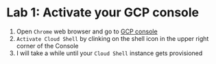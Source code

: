 # Lab 1: Activate your GCP console
1. Open `Chrome` web browser and go to [GCP console](https://console.cloud.google.com/)
2. `Activate Cloud Shell` by clinking on the shell icon in the upper right corner of the Console
3. I will take a while until your `Cloud Shell` instance gets provisioned